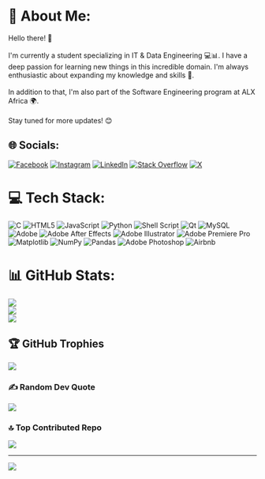 # 💫 About Me:
Hello there! 👋<br><br>I'm currently a student specializing in IT & Data Engineering 💻📊. I have a deep passion for learning new things in this incredible domain. I'm always enthusiastic about expanding my knowledge and skills 🚀.<br><br>In addition to that, I'm also part of the Software Engineering program at ALX Africa 🌍. <br><br>Stay tuned for more updates! 😊<br>


## 🌐 Socials:
[![Facebook](https://img.shields.io/badge/Facebook-%231877F2.svg?logo=Facebook&logoColor=white)](https://facebook.com/YounessBoumlik ) [![Instagram](https://img.shields.io/badge/Instagram-%23E4405F.svg?logo=Instagram&logoColor=white)](https://instagram.com/younessboumlik1949) [![LinkedIn](https://img.shields.io/badge/LinkedIn-%230077B5.svg?logo=linkedin&logoColor=white)](https://linkedin.com/in/YounessBoumlik ) [![Stack Overflow](https://img.shields.io/badge/-Stackoverflow-FE7A16?logo=stack-overflow&logoColor=white)](https://stackoverflow.com/users/YounessBoumlik) [![X](https://img.shields.io/badge/X-black.svg?logo=X&logoColor=white)](https://x.com/YounessBoumlik) 

# 💻 Tech Stack:
![C](https://img.shields.io/badge/c-%2300599C.svg?style=for-the-badge&logo=c&logoColor=white) ![HTML5](https://img.shields.io/badge/html5-%23E34F26.svg?style=for-the-badge&logo=html5&logoColor=white) ![JavaScript](https://img.shields.io/badge/javascript-%23323330.svg?style=for-the-badge&logo=javascript&logoColor=%23F7DF1E) ![Python](https://img.shields.io/badge/python-3670A0?style=for-the-badge&logo=python&logoColor=ffdd54) ![Shell Script](https://img.shields.io/badge/shell_script-%23121011.svg?style=for-the-badge&logo=gnu-bash&logoColor=white) ![Qt](https://img.shields.io/badge/Qt-%23217346.svg?style=for-the-badge&logo=Qt&logoColor=white) ![MySQL](https://img.shields.io/badge/mysql-%2300000f.svg?style=for-the-badge&logo=mysql&logoColor=white) ![Adobe](https://img.shields.io/badge/adobe-%23FF0000.svg?style=for-the-badge&logo=adobe&logoColor=white) ![Adobe After Effects](https://img.shields.io/badge/Adobe%20After%20Effects-9999FF.svg?style=for-the-badge&logo=Adobe%20After%20Effects&logoColor=white) ![Adobe Illustrator](https://img.shields.io/badge/adobe%20illustrator-%23FF9A00.svg?style=for-the-badge&logo=adobe%20illustrator&logoColor=white) ![Adobe Premiere Pro](https://img.shields.io/badge/Adobe%20Premiere%20Pro-9999FF.svg?style=for-the-badge&logo=Adobe%20Premiere%20Pro&logoColor=white) ![Matplotlib](https://img.shields.io/badge/Matplotlib-%23ffffff.svg?style=for-the-badge&logo=Matplotlib&logoColor=black) ![NumPy](https://img.shields.io/badge/numpy-%23013243.svg?style=for-the-badge&logo=numpy&logoColor=white) ![Pandas](https://img.shields.io/badge/pandas-%23150458.svg?style=for-the-badge&logo=pandas&logoColor=white) ![Adobe Photoshop](https://img.shields.io/badge/adobe%20photoshop-%2331A8FF.svg?style=for-the-badge&logo=adobe%20photoshop&logoColor=white) ![Airbnb](https://img.shields.io/badge/Airbnb-%23ff5a5f.svg?style=for-the-badge&logo=Airbnb&logoColor=white)
# 📊 GitHub Stats:
![](https://github-readme-stats.vercel.app/api?username=Younessboumlik&theme=merko&hide_border=false&include_all_commits=true&count_private=true)<br/>
![](https://github-readme-streak-stats.herokuapp.com/?user=Younessboumlik&theme=merko&hide_border=false)<br/>
![](https://github-readme-stats.vercel.app/api/top-langs/?username=Younessboumlik&theme=merko&hide_border=false&include_all_commits=true&count_private=true&layout=compact)

## 🏆 GitHub Trophies
![](https://github-profile-trophy.vercel.app/?username=Younessboumlik&theme=radical&no-frame=false&no-bg=false&margin-w=4)

### ✍️ Random Dev Quote
![](https://quotes-github-readme.vercel.app/api?type=vetical&theme=radical)

### 🔝 Top Contributed Repo
![](https://github-contributor-stats.vercel.app/api?username=Younessboumlik&limit=5&theme=dark&combine_all_yearly_contributions=true)

---
[![](https://visitcount.itsvg.in/api?id=Younessboumlik&icon=9&color=1)](https://visitcount.itsvg.in)

<!-- Proudly created with GPRM ( https://gprm.itsvg.in ) -->
